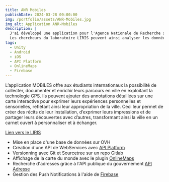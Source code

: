 ```yaml
---
title: ANR Mobiles
publishDate: 2024-03-28 00:00:00
img: /portfolio/assets/ANR-Mobiles.jpg
img_alt: Application ANR-Mobiles
description: |
  J'ai développé une application pour l'Agence Nationale de Recherche sur Android et iOS, disponible sur les stores, destinés aux étudiants étrangers de Lyon qui découvrent la ville.
  Les chercheurs du laboratoire LIRIS peuvent ainsi analyser les données et mettre en place un système de recommandations.
tags:
  - Unity
  - Android
  - iOS
  - API Platform
  - OnlineMaps
  - Firebase
---
```


L’application MOBILES offre aux étudiants internationaux la possibilité de collecter, documenter et enrichir leurs parcours en ville en exploitant la technologie GPS. Ils peuvent ajouter des annotations détaillées sur une carte interactive pour exprimer leurs expériences personnelles et sensorielles, reflétant ainsi leur appropriation de la ville. Ceci leur permet de créer des récits de leur installation, d’exprimer leurs impressions et de partager leurs découvertes avec d’autres, transformant ainsi la ville en un carnet ouvert à personnaliser et à échanger.

<a href ="https://mobiles-projet.huma-num.fr/lapplication/" target="_blank">Lien vers le LIRIS</a>
<div>
  <p>
    <ul>
      <li>Mise en place d'une base de données sur OVH
      <li>Création d'une API de WebServices avec <a href="https://api-platform.com/" target="_blank"> API Platform</a>
      <li>Versionning avec Git et Sourcetree sur un repo Gitlab
      <li>Affichage de la carte du monde avec le plugin <a href="https://assetstore.unity.com/packages/tools/integration/online-maps-v3-138509" target="_blank"> OnlineMaps</a> 
      <li>Recherche d'adresses grâce à l'API publique du gouvernement <a href="https://adresse.data.gouv.fr/api-doc/adresse" target="_blank"> API Adresse</a>
      <li>Gestion des Push Notifications à l'aide de <a href="https://firebase.google.com/" target="_blank"> Firebase</a>
    </ul>
  </p>
</div>
